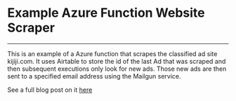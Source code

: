 # Example Azure Function Website Scraper

___

This is an example of a Azure function that scrapes the classified ad site kijiji.com. It uses Airtable to store the id of the last Ad that was scraped and then subsequent executions only look for new ads. Those new ads are then sent to a specified email address using the Mailgun service.

See a full blog post on it [here](https://spencerwallace.ca/blog/serverless-scraper)
